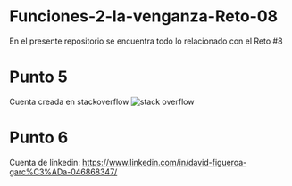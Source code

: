 # Funciones-2-la-venganza-Reto-08
En el presente repositorio se encuentra todo lo relacionado con el Reto #8
# Punto 5
Cuenta creada en stackoverflow
![stack overflow](https://github.com/user-attachments/assets/24d04d0c-b73d-470a-999f-9a84a284ed8c)
# Punto 6
Cuenta de linkedin: https://www.linkedin.com/in/david-figueroa-garc%C3%ADa-046868347/
